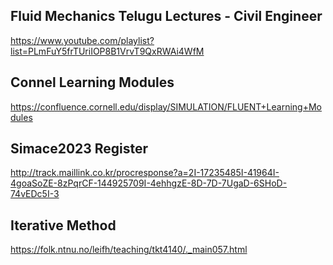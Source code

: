 ## Fluid Mechanics Telugu Lectures - Civil Engineer
https://www.youtube.com/playlist?list=PLmFuY5frTUriIOP8B1VrvT9QxRWAi4WfM

## Connel Learning Modules
https://confluence.cornell.edu/display/SIMULATION/FLUENT+Learning+Modules  

## Simace2023 Register  
http://track.maillink.co.kr/procresponse?a=2I-17235485I-41964I-4goaSoZE-8zPqrCF-144925709I-4ehhgzE-8D-7D-7UgaD-6SHoD-74vEDc5I-3

## Iterative Method  
https://folk.ntnu.no/leifh/teaching/tkt4140/._main057.html  
